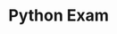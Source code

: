 # Python Exam

<!--

0.What does the following code do?
```py
    try:
      # code that can raise error
       pass
      
    except (TypeError, ZeroDivisionError):
      print("Two")
```
Choose one
* a.Prints Two if exception occurs (doesn’t matter which exception).
* b.Prints Two if exception doesn’t occur.
* c.Prints Two if TypeError or ZeroDivisionError exception occurs.
* d .Prints Two only if both TypeError and ZeroDivisionError exception occurs.

1.Which of the following statements is true?
Choose one
* a.Python is a high level programming language.
* b.Python is an interpreted language.
* c.Python is an object-oriented language.
* d.All of the above.

2.What is used to define a block of code (body of loop, function etc.) in Python?
Choose one
* a.Curly braces
* b.Parenthesis
* c.Indentation
* d.Quotation

3.What is the output of the following code?
```py
    if None:
        print(“Hello”)
```
Choose one
* a.False
* b.Hello
* c.Nothing will be printed
* d.Syntax error

4.What is the output of the following code?
```py
    for i in [1, 0]:
      print(i+1)
```
Choose one
* a. `
    2

    1
    `

* b. [2, 1]
	
* c. `
    2

    0
    `
* d. [2, 0]

5. Opening a file in ‘a’ mode
Choose one
* a.opens a file for reading
* b.opens a file for writing
* c.opens a file for appending at the end of the file
* d.opens a file for exclusive creation

6. What does the following code do?
```py
    f = open("test.txt")
```
Choose one
* a.Opens test.txt file for both reading and writing
* b.Opens test.txt file for reading only
* c.Opens test.txt file for writing only
* d.Opens test.txt file in god mode


7.Which of the following codes closes file automatically if exception occurs?
Choose one
* a.
```py
    with open("test.txt", encoding = 'utf-8') as f:
        # perform file operation
```
* b.
```py
    try:
         f = open("test.txt",encoding = 'utf-8')
         # perform file operations
    finally:
        f.close()
```
* c.None of the above
* d.Both of the above

8.For the following code,
```py
    f = open('test.txt', 'r', encoding = 'utf-8')
    f.read()
```
Which of the following statement is true?
Choose one
* a.This program reads the content of test.txt file.
* b.If test.txt contains newline, read() will return newline a ‘\n’.
* c.You can pass an integer to the read() method.
* d.All of the above.


9. What is the output of the following code?
```py
    number = 5.0
    try:
        r = 10/number
        print(r)
    except:
        print("Oops! Error occurred.")
```
Choose one
* a.Oops! Error occurred.
* b.2.0
* c.2.0 Oops! Error occurred.
* d.None object


-->
